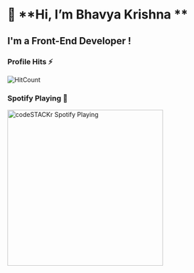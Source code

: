 <h1> 👋 **Hi, I’m Bhavya Krishna **

## I'm a Front-End Developer  !

### Profile Hits ⚡
![HitCount](https://komarev.com/ghpvc/?username=karthik558&style=flat-square&color=blue&label=HITS)

### Spotify Playing 🎵
[<img src="https://now-playing-codestackr.vercel.app/api/spotify-playing" alt="codeSTACKr Spotify Playing" width="350" />](https://open.spotify.com/playlist/1TLtqSVyiUE5hReeSB8mua)
